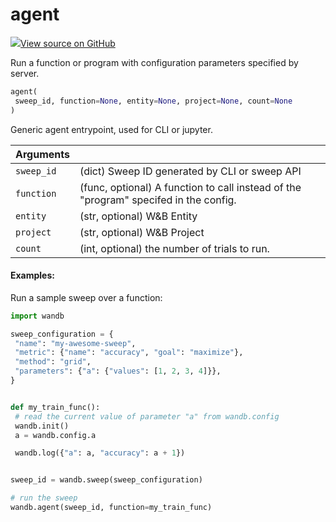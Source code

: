 # agent



[![](https://www.tensorflow.org/images/GitHub-Mark-32px.png)View source on GitHub](https://www.github.com/wandb/client/tree/9f1a662d681e96387ebf650900aef8f19703b575/wandb/wandb_agent.py#L592-L650)



Run a function or program with configuration parameters specified by server.

```python
agent(
 sweep_id, function=None, entity=None, project=None, count=None
)
```




Generic agent entrypoint, used for CLI or jupyter.

| Arguments | |
| :--- | :--- |
| `sweep_id` | (dict) Sweep ID generated by CLI or sweep API |
| `function` | (func, optional) A function to call instead of the "program" specifed in the config. |
| `entity` | (str, optional) W&B Entity |
| `project` | (str, optional) W&B Project |
| `count` | (int, optional) the number of trials to run. |



#### Examples:

Run a sample sweep over a function:

```python
import wandb

sweep_configuration = {
 "name": "my-awesome-sweep",
 "metric": {"name": "accuracy", "goal": "maximize"},
 "method": "grid",
 "parameters": {"a": {"values": [1, 2, 3, 4]}},
}


def my_train_func():
 # read the current value of parameter "a" from wandb.config
 wandb.init()
 a = wandb.config.a

 wandb.log({"a": a, "accuracy": a + 1})


sweep_id = wandb.sweep(sweep_configuration)

# run the sweep
wandb.agent(sweep_id, function=my_train_func)
```
